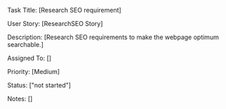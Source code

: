 Task Title: [Research SEO requirement]

User Story: [ResearchSEO Story]

Description: [Research SEO requirements to make the webpage optimum searchable.]

Assigned To: []

Priority: [Medium]

Status: ["not started"]

Notes: []